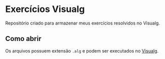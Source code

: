 # Exercícios Visualg

Repositório criado para armazenar meus exercícios resolvidos no Visualg.

## Como abrir
Os arquivos possuem extensão `.alg` e podem ser executados no [Visualg](http://visualg3.com.br).
